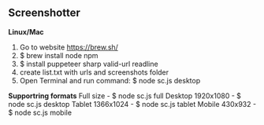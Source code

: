 ## **Screenshotter**

**Linux/Mac**
 1. Go to website https://brew.sh/
 2. $ brew install node npm
 3. $ install puppeteer sharp valid-url readline
 4. create list.txt with urls and screenshots folder
 5. Open Terminal and run command: $ node sc.js desktop
 
**Supportring formats**
 Full size - $ node sc.js full
 Desktop 1920x1080 - $ node sc.js desktop
 Tablet 1366x1024 - $ node sc.js tablet
 Mobile 430x932 - $ node sc.js mobile